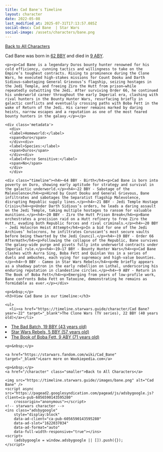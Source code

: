 ```yaml
---
title: Cad Bane's Timeline
layout: character
date: 2022-05-08
last_modified_at: 2025-07-31T17:13:57.085Z
social-desc: Cad Bane  | Star Wars
social-image: /assets/characters/bane.png
---
```

<a href="/character" class="smaller">Back to All Characters</a>

<div class="character-profile container">
  <div class="col-10">
    <p>
    Cad Bane     was born in <a href="https://timeline.starwars.guide/character/Cad Bane?year=-62" target="_blank">62 BBY</a> and died in <a href="https://timeline.starwars.guide/character/Cad Bane?year=9" target="_blank">9 ABY</a>.        
    </p>

    <p><p>Cad Bane is a legendary Duros bounty hunter renowned for his cold efficiency, cunning tactics and willingness to take on the Empire’s toughest contracts. Rising to prominence during the Clone Wars, he executed high-stakes missions for Count Dooku and Darth Sidious—sabotaging General Grievous’s flagship, seizing hostages in the Jedi Temple, and freeing Ziro the Hutt from prison—while repeatedly outwitting the Jedi. After surviving Order 66, he continued his underworld career throughout the early Imperial era, clashing with rival hunters in the Bounty Hunter Wars, resurfacing briefly in galactic conflicts and eventually crossing paths with Boba Fett in the wake of Return of the Jedi. His career remains marked by daring heists, narrow escapes and a reputation as one of the most feared bounty hunters in the galaxy.</p></p>
    
    <div class='metadata'>
      <div>
      <label>Homeworld:</label>
      <span>Duro</span>
      </div><div>
      <label>Species:</label>
      <span>Duros</span>
      </div><div>
      <label>Force Sensitive:</label>
      <span>No</span>
      </div>
      </div>

    <div class="timeline"><h4>~64 BBY - Birth</h4><p>Cad Bane is born into poverty on Duro, showing early aptitude for strategy and survival in the galactic underworld.</p><h4>~22 BBY - Sabotage of the Malevolence</h4><p>Hired by Count Dooku and General Grievous, Bane infiltrates and sabotages the Separatist flagship Malevolence, disrupting Republic supply lines.</p><h4>~21 BBY - Jedi Temple Hostage Crisis</h4><p>Under Darth Sidious’s orders, he leads a daring assault on the Jedi Temple, taking multiple hostages to ransom for valuable munitions.</p><h4>~20 BBY - Ziro the Hutt Prison Break</h4><p>Bane orchestrates a precision raid on a Hutt refinery to free Ziro the Hutt, evading both Republic forces and rival criminals.</p><h4>~20 BBY - Jedi Holocron Heist Attempt</h4><p>In a bid for one of the Jedi Archives’ holocrons, he infiltrates Coruscant’s most secure vaults before being thwarted by the Jedi Council.</p><h4>~19 BBY - Order 66 Aftermath</h4><p>Following the collapse of the Republic, Bane survives the galaxy-wide purge and pivots fully into underworld contracts under Imperial rule.</p><h4>~19–17 BBY - Bounty Hunter Wars</h4><p>Cad Bane clashes with Aurra Sing, Boba Fett and Quinlan Vos in a series of duels and ambushes, each vying for supremacy and high-value bounties.</p><h4>~9 BBY - Cameo in Star Wars Rebels</h4><p>He briefly appears as a shadowy patron in the early rebellion on Lothal, underscoring his enduring reputation in clandestine circles.</p><h4>~9 ABY - Return in The Book of Boba Fett</h4><p>Emerging from years of low-profile work, Bane confronts Boba Fett on Tatooine, demonstrating he remains as formidable as ever.</p></div>
    
    <p>&nbsp;</p>
    <h3>View Cad Bane in our timeline:</h3>

    <ul>
      <li><a href="https://timeline.starwars.guide/character/Cad Bane?year=-22" target="_blank">The Clone Wars (TV series), 22 BBY (40 years old)</a></li>
  <li><a href="https://timeline.starwars.guide/character/Cad Bane?year=-19" target="_blank">The Bad Batch, 19 BBY (43 years old)</a></li>
  <li><a href="https://timeline.starwars.guide/character/Cad Bane?year=-5" target="_blank">Star Wars Rebels, 5 BBY (57 years old)</a></li>
  <li><a href="https://timeline.starwars.guide/character/Cad Bane?year=9" target="_blank">The Book of Boba Fett, 9 ABY (71 years old)</a></li>
    </ul>

    <p>&nbsp;</p>

    <a href="https://starwars.fandom.com/wiki/Cad_Bane" target="_blank">Learn more on Wookiepedia.com</a>

    <p>&nbsp;</p>
    <a href="/character" class="smaller">Back to All Characters</a>
  </div>
  <div class="character_image col-2">
    
    <img src="https://timeline.starwars.guide//images/bane.png" alt="Cad Bane" />
    <script async src="https://pagead2.googlesyndication.com/pagead/js/adsbygoogle.js?client=ca-pub-6056590143595280"
        crossorigin="anonymous"></script>
    <!-- starwars character -->
    <ins class="adsbygoogle"
        style="display:block"
        data-ad-client="ca-pub-6056590143595280"
        data-ad-slot="1622037034"
        data-ad-format="auto"
        data-full-width-responsive="true"></ins>
    <script>
        (adsbygoogle = window.adsbygoogle || []).push({});
    </script>
  </div>
</div>
